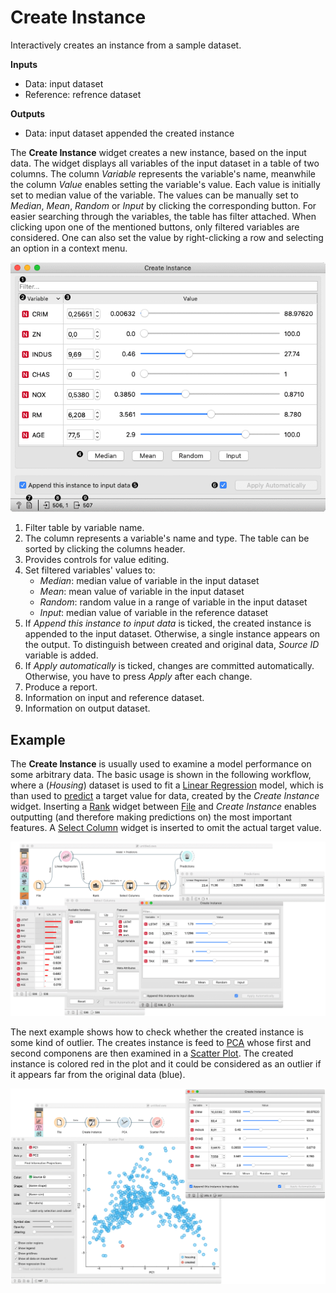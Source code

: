 Create Instance
===============

Interactively creates an instance from a sample dataset.

**Inputs**

- Data: input dataset
- Reference: refrence dataset

**Outputs**

- Data: input dataset appended the created instance

The **Create Instance** widget creates a new instance, based on the input data. The widget displays all variables of the input dataset in a table of two columns. The column *Variable* represents the variable's name, meanwhile the column *Value* enables setting the variable's value. Each value is initially set to median value of the variable. The values can be manually set to *Median*, *Mean*, *Random* or *Input* by clicking the corresponding button. For easier searching through the variables, the table has filter attached. When clicking upon one of the mentioned buttons, only filtered variables are considered. One can also set the value by right-clicking a row and selecting an option in a context menu.

![](images/CreateInstance-stamped.png)

1. Filter table by variable name.
2. The column represents a variable's name and type. The table can be sorted by clicking the columns header. 
3. Provides controls for value editing.
4. Set filtered variables' values to:
   - *Median*: median value of variable in the input dataset
   - *Mean*: mean value of variable in the input dataset
   - *Random*: random value in a range of variable in the input dataset
   - *Input*: median value of variable in the reference dataset
5. If *Append this instance to input data* is ticked, the created instance is appended to the input dataset. Otherwise, a single instance appears on the output. To distinguish between created and original data, *Source ID* variable is added.
5. If *Apply automatically* is ticked, changes are committed automatically. Otherwise, you have to press *Apply* after each change.
6. Produce a report.
7. Information on input and reference dataset.
8. Information on output dataset.

Example
-------

The **Create Instance** is usually used to examine a model performance on some arbitrary data. The basic usage is shown in the following workflow, where a (*Housing*) dataset is used to fit a [Linear Regression](../model/linearregression.md) model, which is than used to [predict](../evaluate/predictions.md) a target value for data, created by the *Create Instance* widget. Inserting a [Rank](../data/rank.md) widget between [File](../data/file.md) and *Create Instance* enables outputting (and therefore making predictions on) the most important features. 
A [Select Column](../data/selectcolumns.md) widget is inserted to omit the actual target value.

![](images/CreateInstance-example.png)

The next example shows how to check whether the created instance is some kind of outlier. The creates instance is feed to [PCA](../unsupervised/PCA.md) whose first and second componens are then examined in a [Scatter Plot](../visualize/scatterplot.md). The created instance is colored red in the plot and it could be considered as an outlier if it appears far from the original data (blue).

![](images/CreateInstance-example2.png)

